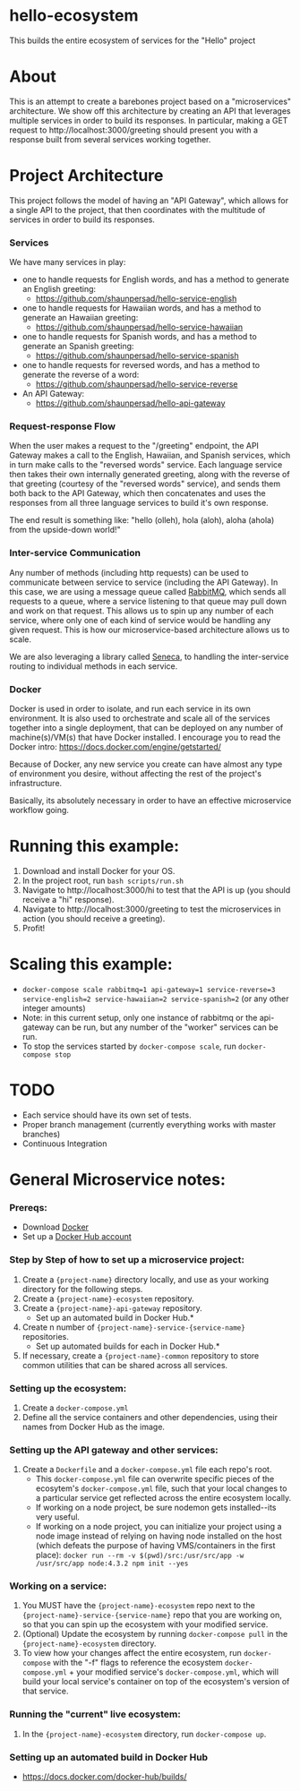 # hello-ecosystem
This builds the entire ecosystem of services for the "Hello" project


# About
This is an attempt to create a barebones project based on a "microservices" architecture.
We show off this architecture by creating an API that leverages multiple services in order to build its responses.
In particular, making a GET request to http://localhost:3000/greeting should present you with a response built from several services working together.


# Project Architecture
This project follows the model of having an "API Gateway", which allows for a single API to the project, that then coordinates with the multitude of services in order to build its responses.

### Services
We have many services in play:
- one to handle requests for English words, and has a method to generate an English greeting: 
    - https://github.com/shaunpersad/hello-service-english
- one to handle requests for Hawaiian words, and has a method to generate an Hawaiian greeting:
    - https://github.com/shaunpersad/hello-service-hawaiian
- one to handle requests for Spanish words, and has a method to generate an Spanish greeting: 
    - https://github.com/shaunpersad/hello-service-spanish
- one to handle requests for reversed words, and has a method to generate the reverse of a word: 
    - https://github.com/shaunpersad/hello-service-reverse
- An API Gateway: 
    - https://github.com/shaunpersad/hello-api-gateway

### Request-response Flow
When the user makes a request to the "/greeting" endpoint, the API Gateway makes a call to the English, Hawaiian, and Spanish
services, which in turn make calls to the "reversed words" service. Each language service then takes their own internally generated greeting,
along with the reverse of that greeting (courtesy of the "reversed words" service), and sends them both back to the API Gateway,
which then concatenates and uses the responses from all three language services to build it's own response.

The end result is something like: "hello (olleh), hola (aloh), aloha (ahola) from the upside-down world!"

### Inter-service Communication
Any number of methods (including http requests) can be used to communicate between service to service (including the API Gateway).
In this case, we are using a message queue called [RabbitMQ](https://www.rabbitmq.com/getstarted.html), which sends all requests to a queue, where a service listening to that queue may pull down
and work on that request.  This allows us to spin up any number of each service, where only one of each kind of service would be handling any given request.
This is how our microservice-based architecture allows us to scale.
 
We are also leveraging a library called [Seneca](http://senecajs.org/), to handling the inter-service routing to individual methods in each service.

### Docker
Docker is used in order to isolate, and run each service in its own environment. It is also used to orchestrate and scale all of the services together into a single deployment,
that can be deployed on any number of machine(s)/VM(s) that have Docker installed.  I encourage you to read the Docker intro: https://docs.docker.com/engine/getstarted/

Because of Docker, any new service you create can have almost any type of environment you desire, without affecting the rest of the project's infrastructure.

Basically, its absolutely necessary in order to have an effective microservice workflow going.

# Running this example:
1. Download and install Docker for your OS.
2. In the project root, run `bash scripts/run.sh`
3. Navigate to http://localhost:3000/hi to test that the API is up (you should receive a "hi" response).
4. Navigate to http://localhost:3000/greeting to test the microservices in action (you should receive a greeting).
5. Profit!

# Scaling this example:
- `docker-compose scale rabbitmq=1 api-gateway=1 service-reverse=3 service-english=2 service-hawaiian=2 service-spanish=2` (or any other integer amounts)
- Note: in this current setup, only one instance of rabbitmq or the api-gateway can be run, but any number of the "worker" services can be run.
- To stop the services started by `docker-compose scale`, run `docker-compose stop`

# TODO
- Each service should have its own set of tests.
- Proper branch management (currently everything works with master branches)
- Continuous Integration

# General Microservice notes:

### Prereqs:
- Download [Docker](https://www.docker.com/products/overview)
- Set up a [Docker Hub account](https://hub.docker.com/)


### Step by Step of how to set up a microservice project:
1. Create a `{project-name}` directory locally, and use as your working directory for the following steps.
2. Create a `{project-name}-ecosystem` repository.
3. Create a `{project-name}-api-gateway` repository.
	- Set up an automated build in Docker Hub.*
4. Create n number of `{project-name}-service-{service-name}` repositories.
	- Set up automated builds for each in Docker Hub.*
5. If necessary, create a `{project-name}-common` repository to store common utilities that can be shared across all services.

### Setting up the ecosystem:
1. Create a `docker-compose.yml`
2. Define all the service containers and other dependencies, using their names from Docker Hub as the image.

### Setting up the API gateway and other services:
1. Create a `Dockerfile` and a `docker-compose.yml` file each repo's root.
    - This `docker-compose.yml` file can overwrite specific pieces of the ecosytem's `docker-compose.yml` file, such that your local changes to a particular service get reflected across the entire ecosystem locally.
	- If working on a node project, be sure nodemon gets installed--its very useful.
	- If working on a node project, you can initialize your project using a node image instead of relying on having node installed on the host (which defeats the purpose of having VMS/containers in the first place): `docker run --rm -v $(pwd)/src:/usr/src/app -w /usr/src/app node:4.3.2 npm init --yes`

### Working on a service:
1. You MUST have the `{project-name}-ecosystem` repo next to the `{project-name}-service-{service-name}` repo that you are working on, so that you can spin up the ecosystem with your modified service.
2. (Optional) Update the ecosystem by running `docker-compose pull` in the `{project-name}-ecosystem` directory.
3. To view how your changes affect the entire ecosystem, run `docker-compose` with the "-f" flags to reference the ecosystem `docker-compose.yml` + your modified service's `docker-compose.yml`, which will build your local service's container on top of the ecosystem's version of that service.

### Running the "current" live ecosystem:
1. In the `{project-name}-ecosystem` directory, run `docker-compose up`.

### Setting up an automated build in Docker Hub
- https://docs.docker.com/docker-hub/builds/
